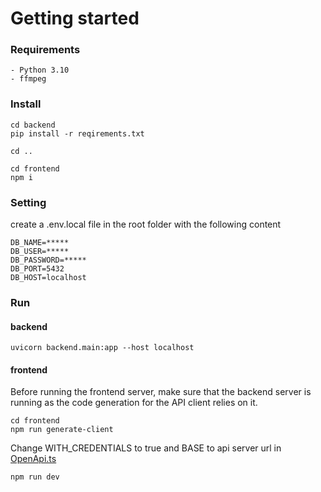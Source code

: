 <h1>Getting started</h1>

<h3>Requirements</h3>

    - Python 3.10
    - ffmpeg

<h3>Install</h3>

    cd backend
    pip install -r reqirements.txt

    cd ..

    cd frontend
    npm i

<h3>Setting</h3>
create a .env.local file in the root folder with the following content

    DB_NAME=*****
    DB_USER=*****
    DB_PASSWORD=*****
    DB_PORT=5432
    DB_HOST=localhost

<h3>Run</h3>

<h4>backend</h4>

    uvicorn backend.main:app --host localhost

<h4>frontend</h4>

Before running the frontend server, make sure that the backend server is running as the code generation for the API client relies on it.

    cd frontend
    npm run generate-client

Change WITH_CREDENTIALS to true and BASE to api server url in [OpenApi.ts](/frontend/client/core/OpenApi.ts)

    npm run dev
